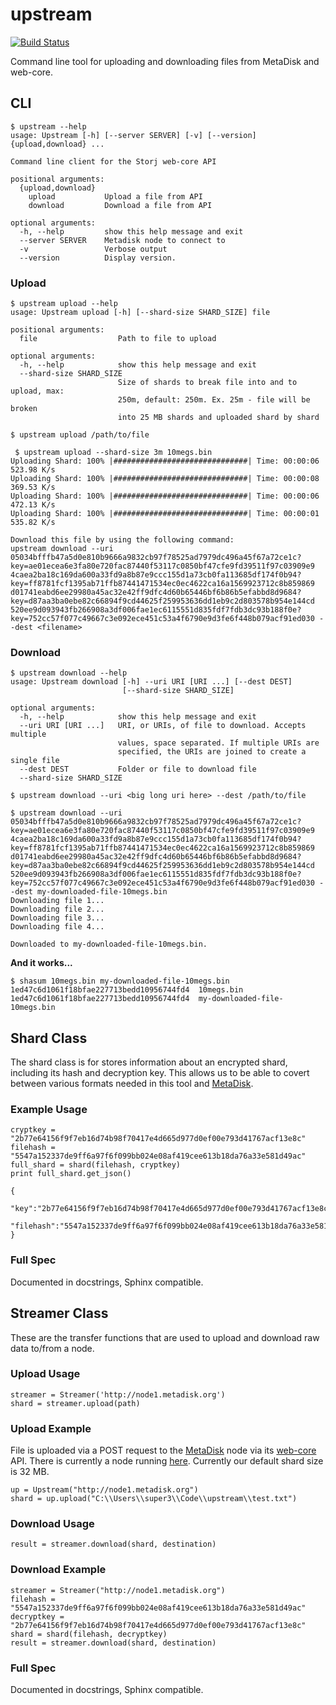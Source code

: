 upstream
========

[![Build Status](https://drone.io/github.com/Storj/upstream/status.png)](https://drone.io/github.com/Storj/upstream/latest)

Command line tool for uploading and downloading files from MetaDisk and web-core.

## CLI

```
$ upstream --help
usage: Upstream [-h] [--server SERVER] [-v] [--version] {upload,download} ...

Command line client for the Storj web-core API

positional arguments:
  {upload,download}
    upload           Upload a file from API
    download         Download a file from API

optional arguments:
  -h, --help         show this help message and exit
  --server SERVER    Metadisk node to connect to
  -v                 Verbose output
  --version          Display version.
```

### Upload
```
$ upstream upload --help
usage: Upstream upload [-h] [--shard-size SHARD_SIZE] file

positional arguments:
  file                  Path to file to upload

optional arguments:
  -h, --help            show this help message and exit
  --shard-size SHARD_SIZE
                        Size of shards to break file into and to upload, max:
                        250m, default: 250m. Ex. 25m - file will be broken
                        into 25 MB shards and uploaded shard by shard
```

```  
$ upstream upload /path/to/file
```

```
 $ upstream upload --shard-size 3m 10megs.bin
Uploading Shard: 100% |##############################| Time: 00:00:06 523.98 K/s
Uploading Shard: 100% |##############################| Time: 00:00:08 369.53 K/s
Uploading Shard: 100% |##############################| Time: 00:00:06 472.13 K/s
Uploading Shard: 100% |##############################| Time: 00:00:01 535.82 K/s

Download this file by using the following command:
upstream download --uri 05034bfffb47a5d0e810b9666a9832cb97f78525ad7979dc496a45f67a72ce1c?key=ae01ecea6e3fa80e720fac87440f53117c0850bf47cfe9fd39511f97c03909e9 4caea2ba18c169da600a33fd9a8b87e9ccc155d1a73cb0fa113685df174f0b94?key=ff8781fcf1395ab71ffb87441471534ec0ec4622ca16a1569923712c8b859869 d01741eabd6ee29980a45ac32e42ff9dfc4d60b65446bf6b86b5efabbd8d9684?key=d87aa3ba0ebe82c66894f9cd44625f259953636dd1eb9c2d803578b954e144cd 520ee9d093943fb266908a3df006fae1ec6115551d835fdf7fdb3dc93b188f0e?key=752cc57f077c49667c3e092ece451c53a4f6790e9d3fe6f448b079acf91ed030 --dest <filename>
```

### Download
```
$ upstream download --help
usage: Upstream download [-h] --uri URI [URI ...] [--dest DEST]
                         [--shard-size SHARD_SIZE]

optional arguments:
  -h, --help            show this help message and exit
  --uri URI [URI ...]   URI, or URIs, of file to download. Accepts multiple
                        values, space separated. If multiple URIs are
                        specified, the URIs are joined to create a single file
  --dest DEST           Folder or file to download file
  --shard-size SHARD_SIZE
```

```
$ upstream download --uri <big long uri here> --dest /path/to/file

$ upstream download --uri 05034bfffb47a5d0e810b9666a9832cb97f78525ad7979dc496a45f67a72ce1c?key=ae01ecea6e3fa80e720fac87440f53117c0850bf47cfe9fd39511f97c03909e9 4caea2ba18c169da600a33fd9a8b87e9ccc155d1a73cb0fa113685df174f0b94?key=ff8781fcf1395ab71ffb87441471534ec0ec4622ca16a1569923712c8b859869 d01741eabd6ee29980a45ac32e42ff9dfc4d60b65446bf6b86b5efabbd8d9684?key=d87aa3ba0ebe82c66894f9cd44625f259953636dd1eb9c2d803578b954e144cd 520ee9d093943fb266908a3df006fae1ec6115551d835fdf7fdb3dc93b188f0e?key=752cc57f077c49667c3e092ece451c53a4f6790e9d3fe6f448b079acf91ed030 --dest my-downloaded-file-10megs.bin
Downloading file 1...
Downloading file 2...
Downloading file 3...
Downloading file 4...

Downloaded to my-downloaded-file-10megs.bin.
```

**And it works...**

```
$ shasum 10megs.bin my-downloaded-file-10megs.bin
1ed47c6d1061f18bfae227713bedd10956744fd4  10megs.bin
1ed47c6d1061f18bfae227713bedd10956744fd4  my-downloaded-file-10megs.bin

```
## Shard Class
The shard class is for stores information about an encrypted shard, including its hash and decryption key. This allows us to be able to covert between various formats needed in this tool and [MetaDisk](https://github.com/storj/metadisk). 

### Example Usage 
```
cryptkey = "2b77e64156f9f7eb16d74b98f70417e4d665d977d0ef00e793d41767acf13e8c"
filehash = "5547a152337de9ff6a97f6f099bb024e08af419cee613b18da76a33e581d49ac"
full_shard = shard(filehash, cryptkey)
print full_shard.get_json()
```

```
{  
   "key":"2b77e64156f9f7eb16d74b98f70417e4d665d977d0ef00e793d41767acf13e8c",
   "filehash":"5547a152337de9ff6a97f6f099bb024e08af419cee613b18da76a33e581d49ac"
}
```

### Full Spec

Documented in docstrings, Sphinx compatible.

## Streamer Class
These are the transfer functions that are used to upload and download raw data to/from a node.

### Upload Usage
```
streamer = Streamer('http://node1.metadisk.org')
shard = streamer.upload(path)
```

### Upload Example
File is uploaded via a POST request to the [MetaDisk](http://metadisk.org) node via its [web-core](https://github.com/Storj/web-core#api-documentation) API. There is currently a node running [here](http://node1.storj.io). Currently our default shard size is 32 MB.

	up = Upstream("http://node1.metadisk.org")
	shard = up.upload("C:\\Users\\super3\\Code\\upstream\\test.txt")

### Download Usage

```
result = streamer.download(shard, destination)
```

### Download Example

```	
streamer = Streamer("http://node1.metadisk.org")
filehash = "5547a152337de9ff6a97f6f099bb024e08af419cee613b18da76a33e581d49ac"
decryptkey = "2b77e64156f9f7eb16d74b98f70417e4d665d977d0ef00e793d41767acf13e8c"
shard = shard(filehash, decryptkey)
result = streamer.download(shard, destination)
```

### Full Spec

Documented in docstrings, Sphinx compatible.

